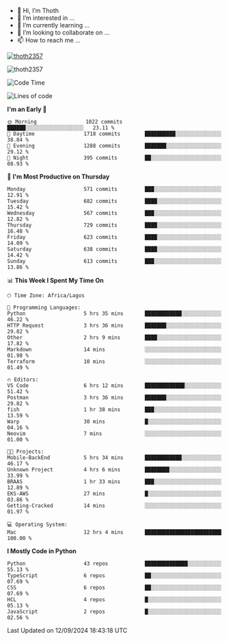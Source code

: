 <!---
thoth2357/thoth2357 is a ✨ special ✨ repository because its `README.md` (this file) appears on your GitHub profile.
You can click the Preview link to take a look at your changes.
--->

- 👋 Hi, I’m Thoth
- 👀 I’m interested in ...
- 🌱 I’m currently learning ...
- 💞️ I’m looking to collaborate on ...
- 📫 How to reach me ...


<p align="left"> <a href="https://github.com/ryo-ma/github-profile-trophy"><img src="https://github-profile-trophy.vercel.app/?username=thoth2357&theme=gruvbox&no-bg=true&no-frame=false&title=MultiLanguage,Commits,Repositories,Stars,Followers,PullRequest,Reviews,Issues" alt="thoth2357" /></a> </p>

<p align="left"> <img src="https://komarev.com/ghpvc/?username=thoth2357&label=Profile%20views&color=0e75b6&style=flat" alt="thoth2357" /> </p>

<!--START_SECTION:waka-->
![Code Time](http://img.shields.io/badge/Code%20Time-3%2C276%20hrs%2023%20mins-blue)

![Lines of code](https://img.shields.io/badge/From%20Hello%20World%20I%27ve%20Written-30.6%20million%20lines%20of%20code-blue)

**I'm an Early 🐤** 

```text
🌞 Morning                1022 commits        ██████░░░░░░░░░░░░░░░░░░░   23.11 % 
🌆 Daytime                1718 commits        ██████████░░░░░░░░░░░░░░░   38.84 % 
🌃 Evening                1288 commits        ███████░░░░░░░░░░░░░░░░░░   29.12 % 
🌙 Night                  395 commits         ██░░░░░░░░░░░░░░░░░░░░░░░   08.93 % 
```
📅 **I'm Most Productive on Thursday** 

```text
Monday                   571 commits         ███░░░░░░░░░░░░░░░░░░░░░░   12.91 % 
Tuesday                  682 commits         ████░░░░░░░░░░░░░░░░░░░░░   15.42 % 
Wednesday                567 commits         ███░░░░░░░░░░░░░░░░░░░░░░   12.82 % 
Thursday                 729 commits         ████░░░░░░░░░░░░░░░░░░░░░   16.48 % 
Friday                   623 commits         ████░░░░░░░░░░░░░░░░░░░░░   14.09 % 
Saturday                 638 commits         ████░░░░░░░░░░░░░░░░░░░░░   14.42 % 
Sunday                   613 commits         ███░░░░░░░░░░░░░░░░░░░░░░   13.86 % 
```


📊 **This Week I Spent My Time On** 

```text
🕑︎ Time Zone: Africa/Lagos

💬 Programming Languages: 
Python                   5 hrs 35 mins       ████████████░░░░░░░░░░░░░   46.22 % 
HTTP Request             3 hrs 36 mins       ███████░░░░░░░░░░░░░░░░░░   29.82 % 
Other                    2 hrs 9 mins        ████░░░░░░░░░░░░░░░░░░░░░   17.82 % 
Markdown                 14 mins             ░░░░░░░░░░░░░░░░░░░░░░░░░   01.98 % 
Terraform                10 mins             ░░░░░░░░░░░░░░░░░░░░░░░░░   01.49 % 

🔥 Editors: 
VS Code                  6 hrs 12 mins       █████████████░░░░░░░░░░░░   51.42 % 
Postman                  3 hrs 36 mins       ███████░░░░░░░░░░░░░░░░░░   29.82 % 
fish                     1 hr 38 mins        ███░░░░░░░░░░░░░░░░░░░░░░   13.59 % 
Warp                     30 mins             █░░░░░░░░░░░░░░░░░░░░░░░░   04.16 % 
Neovim                   7 mins              ░░░░░░░░░░░░░░░░░░░░░░░░░   01.00 % 

🐱‍💻 Projects: 
Mobile-BackEnd           5 hrs 34 mins       ████████████░░░░░░░░░░░░░   46.17 % 
Unknown Project          4 hrs 6 mins        ████████░░░░░░░░░░░░░░░░░   33.99 % 
BRAAS                    1 hr 33 mins        ███░░░░░░░░░░░░░░░░░░░░░░   12.89 % 
EKS-AWS                  27 mins             █░░░░░░░░░░░░░░░░░░░░░░░░   03.86 % 
Getting-Cracked          14 mins             ░░░░░░░░░░░░░░░░░░░░░░░░░   01.97 % 

💻 Operating System: 
Mac                      12 hrs 4 mins       █████████████████████████   100.00 % 
```

**I Mostly Code in Python** 

```text
Python                   43 repos            ██████████████░░░░░░░░░░░   55.13 % 
TypeScript               6 repos             ██░░░░░░░░░░░░░░░░░░░░░░░   07.69 % 
CSS                      6 repos             ██░░░░░░░░░░░░░░░░░░░░░░░   07.69 % 
HCL                      4 repos             █░░░░░░░░░░░░░░░░░░░░░░░░   05.13 % 
JavaScript               2 repos             █░░░░░░░░░░░░░░░░░░░░░░░░   02.56 % 
```




 Last Updated on 12/09/2024 18:43:18 UTC
<!--END_SECTION:waka-->
<!--![](http://github-profile-summary-cards.vercel.app/api/cards/profile-details?username=thoth2357&theme=2077)

![](http://github-profile-summary-cards.vercel.app/api/cards/stats?username=thoth2357&theme=2077)![](http://github-profile-summary-cards.vercel.app/api/cards/productive-time?username=thoth2357&theme=2077&utcOffset=8) -->
